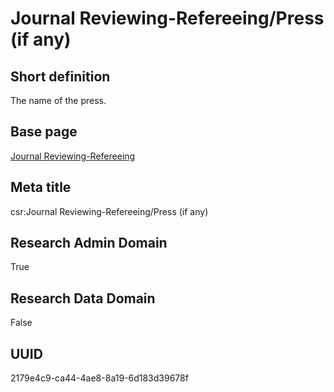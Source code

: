 # Journal Reviewing-Refereeing/Press (if any)
## Short definition
The name of the press.
## Base page
[Journal Reviewing-Refereeing](https://github.com/EuroCRIS/CASRAI-Dictionairies/blob/main/Objects/Journal%20Reviewing-Refereeing.md)
## Meta title
csr:Journal Reviewing-Refereeing/Press (if any)
## Research Admin Domain
True
## Research Data Domain
False
## UUID
2179e4c9-ca44-4ae8-8a19-6d183d39678f
